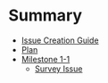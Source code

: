 # Summary

- [Issue Creation Guide](./issue-creation-guide.md)
- [Plan](./home.md)
- [Milestone 1-1](./milestone-1-1.md)
  - [Survey Issue](./milestone-1-survey-1.md)
